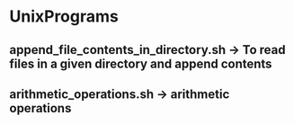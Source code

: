 # UnixPrograms
## append_file_contents_in_directory.sh -> To read files in a given directory and append contents
## arithmetic_operations.sh -> arithmetic operations
